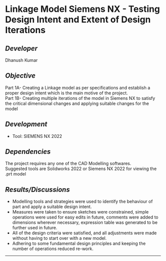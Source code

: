# Linkage Model Siemens NX - Testing Design Intent and Extent of Design Iterations 

## _Developer_
Dhanush Kumar

## _Objective_
Part 1A- Creating a Linkage model as per specifications and establish a proper design intent which is the main motive of the project.\
Part 1B- Creating multiple iterations of the model in Siemens NX to satisfy the critical dimensional changes and applying suitable changes for the model

## _Development_
* Tool: SIEMENS NX 2022

## _Dependencies_
The project requires any one of the CAD Modelling softwares.\
Suggested tools are Solidworks 2022 or Siemens NX 2022 for viewing the .prt model 

## _Results/Discussions_
* Modelling tools and strategies were used to identify the behaviour of part and apply a suitable design intent.
* Measures were taken to ensure sketches were constrained, simple operations were used for easy edits in future, comments were added to dimensions wherever necessary, 
expression table was generated to be further used in future.
* All of the design criteria were satisfied, and all adjustments were made without having to start over with a new model.
* Adhering to some fundamental design principles and keeping the number of operations reduced re-work.
---


